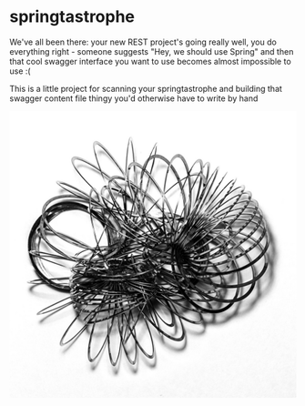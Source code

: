 # springtastrophe

We've all been there: your new REST project's going really well, you do everything right - someone suggests "Hey, we should use Spring" and then that cool swagger interface you want to use becomes almost impossible to use :(


This is a little project for scanning your springtastrophe and building that swagger content file thingy you'd otherwise have to write by hand

![Damn youz spring!](./pics/tangled.jpg)